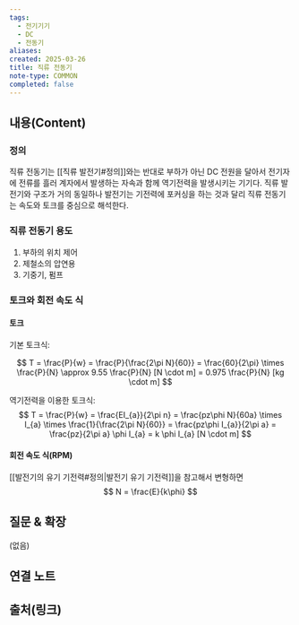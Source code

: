 ```yaml
---
tags:
  - 전기기기
  - DC
  - 전동기
aliases: 
created: 2025-03-26
title: 직류 전동기
note-type: COMMON
completed: false
---
```


## 내용(Content)

### 정의

직류 전동기는 [[직류 발전기#정의]]와는 반대로 부하가 아닌 DC 전원을 달아서 전기자에 전류를 흘러 계자에서 발생하는 자속과 함께 역기전력을 발생시키는 기기다. 직류 발전기와 구조가 거의 동일하나 발전기는 기전력에 포커싱을 하는 것과 달리 직류 전동기는 속도와 토크를 중심으로 해석한다.

### 직류 전동기 용도

1. 부하의 위치 제어
2. 제철소의 압연용
3. 기중기, 펌프 

### 토크와 회전 속도 식

#### 토크

기본 토크식:

$$
T = \frac{P}{w} = \frac{P}{\frac{2\pi N}{60}} = \frac{60}{2\pi} \times \frac{P}{N} \approx 9.55 \frac{P}{N} [N \cdot m] = 0.975 \frac{P}{N} [kg \cdot m]
$$

역기전력을 이용한 토크식:
$$
T = \frac{P}{w} = \frac{EI_{a}}{2\pi n} = \frac{pz\phi N}{60a} \times I_{a} \times \frac{1}{\frac{2\pi N}{60}} = \frac{pz\phi I_{a}}{2\pi a} = \frac{pz}{2\pi a} \phi I_{a} = k \phi I_{a} [N \cdot m]
$$

#### 회전 속도 식(RPM)

[[발전기의 유기 기전력#정의|발전기 유기 기전력]]을 참고해서 변형하면
$$
N = \frac{E}{k\phi}
$$



## 질문 & 확장

(없음)

## 연결 노트

## 출처(링크)

